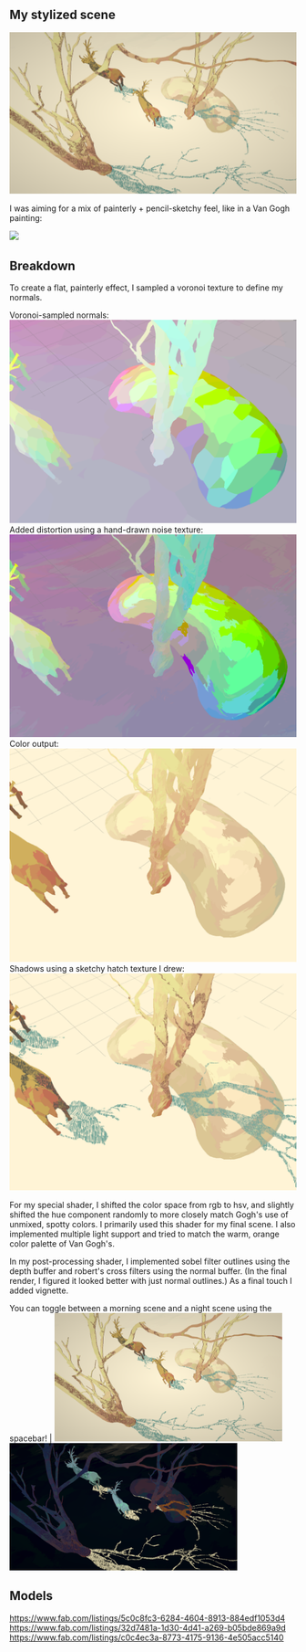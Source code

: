 ## My stylized scene


![Render0](images/render0.png)


I was aiming for a mix of painterly + pencil-sketchy feel, like in a Van Gogh painting:

<img width="300px" src="images/vangogh.png">

## Breakdown

To create a flat, painterly effect, I sampled a voronoi texture to define my normals.

Voronoi-sampled normals:
![Normal](images/normal.png)
Added distortion using a hand-drawn noise texture:
![Distortednormal](images/distortednormal.png)
Color output:
![Colored](images/colored.png)
Shadows using a sketchy hatch texture I drew:
![Shadows](images/shadows.png)

For my special shader, I shifted the color space from rgb to hsv, and slightly shifted the hue component
randomly to more closely match Gogh's use of unmixed, spotty colors. I primarily used this shader for
my final scene.
I also implemented multiple light support and tried to match the warm, orange color palette of Van Gogh's.

In my post-processing shader, I implemented sobel filter outlines using the depth buffer
and robert's cross filters using the normal buffer. (In the final render, I figured it looked better
with just normal outlines.)
As a final touch I added vignette.

You can toggle between a morning scene and a night scene using the spacebar!
| <img width="400px" src="images/render0.png"> <img width="400px" src="images/render1.png">


## Models
https://www.fab.com/listings/5c0c8fc3-6284-4604-8913-884edf1053d4
https://www.fab.com/listings/32d7481a-1d30-4d41-a269-b05bde869a9d
https://www.fab.com/listings/c0c4ec3a-8773-4175-9136-4e505acc5140

